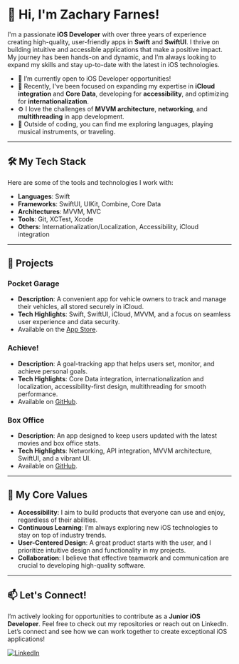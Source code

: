 # 👋 Hi, I'm Zachary Farnes!

I'm a passionate **iOS Developer** with over three years of experience creating high-quality, user-friendly apps in **Swift** and **SwiftUI**. I thrive on building intuitive and accessible applications that make a positive impact. My journey has been hands-on and dynamic, and I’m always looking to expand my skills and stay up-to-date with the latest in iOS technologies.

- 🔭 I’m currently open to iOS Developer opportunities!
- 🌱 Recently, I've been focused on expanding my expertise in **iCloud integration** and **Core Data**, developing for **accessibility**, and optimizing for **internationalization**.
- ⚙️ I love the challenges of **MVVM architecture**, **networking**, and **multithreading** in app development.
- 👀 Outside of coding, you can find me exploring languages, playing musical instruments, or traveling.

---

## 🛠 My Tech Stack

Here are some of the tools and technologies I work with:

- **Languages**: Swift
- **Frameworks**: SwiftUI, UIKit, Combine, Core Data
- **Architectures**: MVVM, MVC
- **Tools**: Git, XCTest, Xcode
- **Others**: Internationalization/Localization, Accessibility, iCloud integration

---

## 💼 Projects

### **Pocket Garage**
- **Description**: A convenient app for vehicle owners to track and manage their vehicles, all stored securely in iCloud.
- **Tech Highlights**: Swift, SwiftUI, iCloud, MVVM, and a focus on seamless user experience and data security.
- Available on the [App Store](https://apps.apple.com/gb/app/pocket-garage/id6737192786).

### **Achieve!**
- **Description**: A goal-tracking app that helps users set, monitor, and achieve personal goals.
- **Tech Highlights**: Core Data integration, internationalization and localization, accessibility-first design, multithreading for smooth performance.
- Available on [GitHub](https://github.com/zacharyfarnes/Achieve).

### **Box Office**
- **Description**: An app designed to keep users updated with the latest movies and box office stats.
- **Tech Highlights**: Networking, API integration, MVVM architecture, SwiftUI, and a vibrant UI.
- Available on [GitHub](https://github.com/zacharyfarnes/BoxOffice).

---

## 🌟 My Core Values

- **Accessibility**: I aim to build products that everyone can use and enjoy, regardless of their abilities.
- **Continuous Learning**: I’m always exploring new iOS technologies to stay on top of industry trends.
- **User-Centered Design**: A great product starts with the user, and I prioritize intuitive design and functionality in my projects.
- **Collaboration**: I believe that effective teamwork and communication are crucial to developing high-quality software.

---

## 📫 Let's Connect!

I’m actively looking for opportunities to contribute as a **Junior iOS Developer**. Feel free to check out my repositories or reach out on LinkedIn. Let’s connect and see how we can work together to create exceptional iOS applications!

[![LinkedIn](https://img.shields.io/badge/LinkedIn-Connect-blue)](https://www.linkedin.com/in/zachary-farnes)

